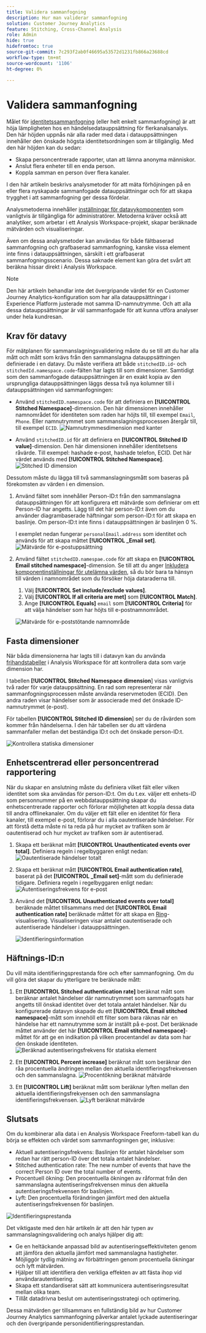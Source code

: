 ```yaml
---
title: Validera sammanfogning
description: Hur man validerar sammanfogning
solution: Customer Journey Analytics
feature: Stitching, Cross-Channel Analysis
role: Admin
hide: true
hidefromtoc: true
source-git-commit: 7c293f2ab0f46695a53572d1231fb866a23688cd
workflow-type: tm+mt
source-wordcount: '1106'
ht-degree: 0%

---
```


# Validera sammanfogning

Målet för [identitetssammanfogning](/help/stitching/overview.md) (eller helt enkelt sammanfogning) är att höja lämpligheten hos en händelsedatauppsättning för flerkanalsanalys. Den här höjden uppnås när alla rader med data i datauppsättningen innehåller den önskade högsta identitetsordningen som är tillgänglig. Med den här höjden kan du sedan:

* Skapa personcentrerade rapporter, utan att lämna anonyma människor.
* Anslut flera enheter till en enda person.
* Koppla samman en person över flera kanaler.

I den här artikeln beskrivs analysmetoder för att mäta förhöjningen på en eller flera nyskapade sammanfogade datauppsättningar och för att skapa trygghet i att sammanfogning ger dessa fördelar.

Analysmetoderna innehåller [inställningar för datavykomponenten](/help/data-views/component-settings/overview.md) som vanligtvis är tillgängliga för administratörer. Metoderna kräver också att analytiker, som arbetar i ett Analysis Workspace-projekt, skapar beräknade mätvärden och visualiseringar.

Även om dessa analysmetoder kan användas för både fältbaserad sammanfogning och grafbaserad sammanfogning, kanske vissa element inte finns i datauppsättningen, särskilt i ett grafbaserat sammanfogningsscenario. Dessa saknade element kan göra det svårt att beräkna hissar direkt i Analysis Workspace.

>[!NOTE]
>
>Den här artikeln behandlar inte det övergripande värdet för en Customer Journey Analytics-konfiguration som har alla datauppsättningar i Experience Platform justerade mot samma ID-namnutrymme. Och att alla dessa datauppsättningar är väl sammanfogade för att kunna utföra analyser under hela kundresan.


## Krav för datavy

För mätplanen för sammanslagningsvalidering måste du se till att du har alla mått och mått som krävs från den sammanslagna datauppsättningen definierade i en datavy. Du måste verifiera att både `stitchedID.id`- och `stitchedId.namespace.code`-fälten har lagts till som dimensioner. Samtidigt som den sammanfogade datauppsättningen är en exakt kopia av den ursprungliga datauppsättningen läggs dessa två nya kolumner till i datauppsättningen vid sammanfogningen:

* Använd `stitchedID.namespace.code` för att definiera en **[!UICONTROL Stitched Namespace]**-dimension. Den här dimensionen innehåller namnområdet för identiteten som raden har höjts till, till exempel `Email`, `Phone`. Eller namnutrymmet som sammanslagningsprocessen återgår till, till exempel `ECID`.
  ![Namnutrymmesdimension med kanter](assets/stitchednamespace-dimension.png)

* Använd `stitchedID.id` för att definiera en **[!UICONTROL Stitched ID value]**-dimension. Den här dimensionen innehåller identitetsens råvärde. Till exempel: hashade e-post, hashade telefon, ECID. Det här värdet används med **[!UICONTROL Stitched Namespace]**.
  ![Stitched ID dimension](assets/stitchedid-dimension.png)


Dessutom måste du lägga till två sammanslagningsmått som baseras på förekomsten av värden i en dimension.

1. Använd fältet som innehåller Person-ID:t från den sammanslagna datauppsättningen för att konfigurera ett mätvärde som definierar om ett Person-ID har angetts. Lägg till det här person-ID:t även om du använder diagrambaserade häftningar som person-ID:t för att skapa en baslinje. Om person-ID:t inte finns i datauppsättningen är baslinjen 0 %.

   I exemplet nedan fungerar `personalEmail.address` som identitet och används för att skapa måttet **[!UICONTROL  _Email set]**.
   ![Mätvärde för e-postuppsättning](assets/emailset-metric.png)

1. Använd fältet `stitchedID.namespae.code` för att skapa en **[!UICONTROL Email stitched namespace]**-dimension. Se till att du anger [Inkludera komponentinställningar för utelämna värden](/help/data-views/component-settings/include-exclude-values.md), så du bör bara ta hänsyn till värden i namnområdet som du försöker höja dataraderna till.
   1. Välj **[!UICONTROL Set include/exclude values]**.
   1. Välj **[!UICONTROL If all criteria are met]** som **[!UICONTROL Match]**.
   1. Ange **[!UICONTROL Equals]** `email` som **[!UICONTROL Criteria]** för att välja händelser som har höjts till e-postnamnområdet.

   ![Mätvärde för e-poststötande namnområde](assets/emailstitchednamespace-metric.png)

## Fasta dimensioner

När båda dimensionerna har lagts till i datavyn kan du använda [frihandstabeller](/help/analysis-workspace/visualizations/freeform-table/freeform-table.md) i Analysis Workspace för att kontrollera data som varje dimension har.

I tabellen **[!UICONTROL Stitched Namespace dimension**] visas vanligtvis två rader för varje datauppsättning. En rad som representerar när sammanfogningsprocessen måste använda reservmetoden (ECID). Den andra raden visar händelser som är associerade med det önskade ID-namnutrymmet (e-post).

För tabellen **[!UICONTROL Stitched ID dimension**] ser du de råvärden som kommer från händelserna. I den här tabellen ser du att värdena sammanfaller mellan det beständiga ID:t och det önskade person-ID:t.

![Kontrollera statiska dimensioner](assets/check-data-on-stitching.png)


## Enhetscentrerad eller personcentrerad rapportering

När du skapar en anslutning måste du definiera vilket fält eller vilken identitet som ska användas för person-ID:t. Om du t.ex. väljer ett enhets-ID som personnummer på en webbdatauppsättning skapar du enhetscentrerade rapporter och förlorar möjligheten att koppla dessa data till andra offlinekanaler. Om du väljer ett fält eller en identitet för flera kanaler, till exempel e-post, förlorar du i alla oautentiserade händelser. För att förstå detta måste ni ta reda på hur mycket av trafiken som är oautentiserad och hur mycket av trafiken som är autentiserad.

1. Skapa ett beräknat mått **[!UICONTROL Unauthenticated events over total]**. Definiera regeln i regelbyggaren enligt nedan:
   ![Oautentiserade händelser totalt](assets/calcmetric-unauthenticatedeventsovertotal.png)

1. Skapa ett beräknat mått **[!UICONTROL Email authentication rate]**, baserat på det **[!UICONTROL _Email set]**-mått som du definierade tidigare. Definiera regeln i regelbyggaren enligt nedan:
   ![Autentiseringsfrekvens för e-post](assets/calcmetric-emailauthenticationrate.png)

1. Använd det **[!UICONTROL Unauthenticated events over total]** beräknade måttet tillsammans med det **[!UICONTROL Email authentication rate]** beräknade måttet för att skapa en [Ring](/help/analysis-workspace/visualizations/donut.md)-visualisering. Visualiseringen visar antalet oautentiserade och autentiserade händelser i datauppsättningen.

   ![Identifieringsinformation](assets/identification-details.png)



## Häftnings-ID:n

Du vill mäta identifieringsprestanda före och efter sammanfogning. Om du vill göra det skapar du ytterligare tre beräknade mått:

1. Ett **[!UICONTROL Stitched authentication rate]** beräknat mått som beräknar antalet händelser där namnutrymmet som sammanfogats har angetts till önskad identitet över det totala antalet händelser. När du konfigurerade datavyn skapade du ett **[!UICONTROL Email stitched namespace]**-mått som innehöll ett filter som bara räknas när en händelse har ett namnutrymme som är inställt på e-post. Det beräknade måttet använder det här **[!UICONTROL Email stitched namespace]**-måttet för att ge en indikation på vilken procentandel av data som har den önskade identiteten.
   ![Beräknad autentiseringsfrekvens för statiska element ](assets/calcmetric-stitchedauthenticationrate.png)

1. Ett **[!UICONTROL Percent increase]** beräknat mått som beräknar den råa procentuella ändringen mellan den aktuella identifieringsfrekvensen och den sammanslagna.
   ![Procentökning beräknat mätvärde](assets/calcmetric-percentincrease.png)

1. Ett **[!UICONTROL Lift]** beräknat mått som beräknar lyften mellan den aktuella identifieringsfrekvensen och den sammanslagna identifieringsfrekvensen.
   ![Lyft beräknat mätvärde](assets/calcmetric-lift.png)


## Slutsats

Om du kombinerar alla data i en Analysis Workspace Freeform-tabell kan du börja se effekten och värdet som sammanfogningen ger, inklusive:

* Aktuell autentiseringsfrekvens: Baslinjen för antalet händelser som redan har rätt person-ID över det totala antalet händelser.
* Stitched authentication rate: The new number of events that have the correct Person ID over the total number of events.
* Procentuell ökning: Den procentuella ökningen av råformat från den sammanslagna autentiseringsfrekvensen minus den aktuella autentiseringsfrekvensen för baslinjen.
* Lyft: Den procentuella förändringen jämfört med den aktuella autentiseringsfrekvensen för baslinjen.

![Identifieringsprestanda](assets/identification-performance.png)

Det viktigaste med den här artikeln är att den här typen av sammanslagningsvalidering och analys hjälper dig att:

* Ge en heltäckande anpassad bild av autentiseringseffektiviteten genom att jämföra den aktuella jämfört med sammanslagna hastigheter.
* Möjliggör tydlig mätning av förbättringen genom procentuella ökningar och lyft mätvärden.
* Hjälper till att identifiera den verkliga effekten av att fästa ihop vid användarautentisering.
* Skapa ett standardiserat sätt att kommunicera autentiseringsresultat mellan olika team.
* Tillåt datadrivna beslut om autentiseringsstrategi och optimering.

Dessa mätvärden ger tillsammans en fullständig bild av hur Customer Journey Analytics sammanfogning påverkar antalet lyckade autentiseringar och den övergripande personidentifieringsprestandan.
